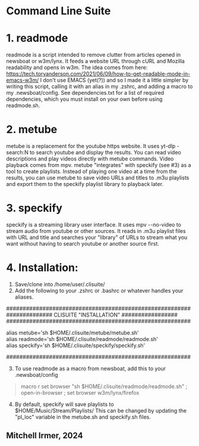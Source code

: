 Command Line Suite
==================

# 1. readmode   

readmode is a script intended to remove clutter from articles opened in newsboat or w3m/lynx.  It feeds a website URL through cURL and Mozilla readability and opens in w3m.  The idea comes from here: <https://tech.toryanderson.com/2021/06/09/how-to-get-readable-mode-in-emacs-w3m/>  I don't use EMACS (yet(?)) and so I made it a little simpler by writing this script, calling it with an alias in my .zshrc, and adding a macro to my .newsboat/config.  See dependencies.txt for a list of required dependencies, which you must install on your own before using readmode.sh.  

# 2. metube    

metube is a replacement for the youtube https website.  It uses yt-dlp -search:N to search youtube and display the results.  You can read video descriptions and play videos directly with metube commands.  Video playback comes from mpv.  metube "integrates" with speckify (see #3) as a tool to create playlists.  Instead of playing one video at a time from the results, you can use metube to save video URLs and titles to .m3u playlists and export them to the speckify playlist library to playback later.  

#  3. speckify  
speckify is a streaming library user interface.  It uses mpv --no-video to stream audio from youtube or other sources.  It reads in .m3u playlist files with URL and title and searches your "library" of URLs to stream what you want without having to search youtube or another source first.  

# 4.  Installation:

1. Save/clone into /home/user/.clisuite/  
2. Add the following to your .zshrc or .bashrc or whatever handles your aliases.  

########################################################  
############## CLISUITE "INSTALLATION" #################  
########################################################  

alias metube='sh $HOME/.clisuite/metube/metube.sh'  
alias readmode='sh $HOME/.clisuite/readmode/readmode.sh'  
alias speckify='sh $HOME/.clisuite/speckify/speckify.sh'  

########################################################

3. To use readmode as a macro from newsboat, add this to your .newsboat/config  
> macro r set browser "sh $HOME/.clisuite/readmode/readmode.sh" ; open-in-browser ; set browser w3m/lynx/firefox
4. By default, speckify will save playlists to $HOME/Music/Stream/Playlists/  This can be changed by updating the "pl_loc" variable in the metube.sh and speckify.sh files.

Mitchell Irmer, 2024
--------------------
